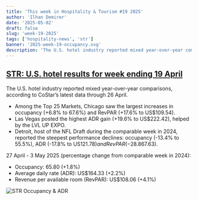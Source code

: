 ```yaml
---
title: 'This week in Hospitality & Tourism #19 2025'
author: 'Ilhan Demirer'
date: '2025-05-02'
draft: false
slug: 'week-19-2025'
tags: ['hospitality-news', 'str']
banner: '2025-week-19-occupancy.svg'
description: 'The U.S. hotel industry reported mixed year-over-year comparisons, according to CoStar’s latest data through 26 April.'
---
```


## [STR: U.S. hotel results for week ending 19 April](https://str.com/press-release/us-hotel-results-week-ending-3-may)

The U.S. hotel industry reported mixed year-over-year comparisons, according to CoStar’s latest data through 26 April.

- Among the Top 25 Markets, Chicago saw the largest increases in occupancy (+6.8% to 67.6%) and RevPAR (+17.6% to US$109.54).
- Las Vegas posted the highest ADR gain (+19.6% to US$222.42), helped by the LVL UP EXPO.
- Detroit, host of the NFL Draft during the comparable week in 2024, reported the steepest performance declines: occupancy (-13.4% to 55.5%), ADR (-17.8% to US$121.78) and RevPAR (-28.8% to US$67.63).

27 April - 3 May 2025 (percentage change from comparable week in 2024):

- Occupancy: 65.80 (+1.8%)
- Average daily rate (ADR): US$164.33 (+2.2%)
- Revenue per available room (RevPAR): US$108.06 (+4.1%)

![STR Occupancy & ADR](/images/blogimages/2025-week-19-occupancy.svg)
